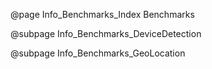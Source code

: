 @page Info_Benchmarks_Index Benchmarks

@subpage Info_Benchmarks_DeviceDetection

@subpage Info_Benchmarks_GeoLocation
